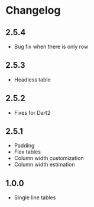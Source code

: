 # Changelog

## 2.5.4

+ Bug fix when there is only row 

## 2.5.3

+ Headless table

## 2.5.2

+ Fixes for Dart2

## 2.5.1

+ Padding
+ Flex tables
+ Column width customization
+ Column width estimation

## 1.0.0

+ Single line tables
